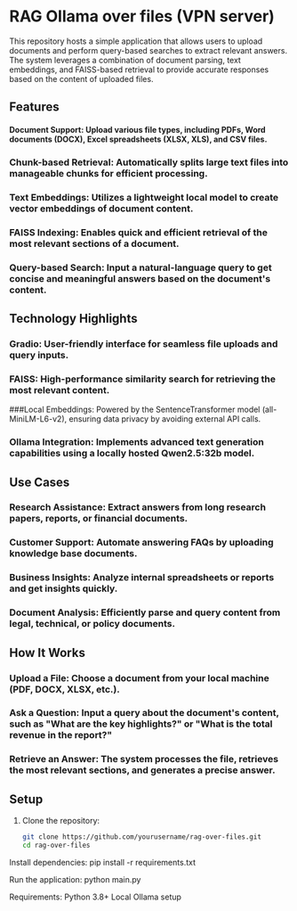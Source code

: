 # RAG Ollama over files (VPN server)

This repository hosts a simple application that allows users to upload documents and perform query-based searches to extract relevant answers. The system leverages a combination of document parsing, text embeddings, and FAISS-based retrieval to provide accurate responses based on the content of uploaded files.

## Features

#### Document Support: Upload various file types, including PDFs, Word documents (DOCX), Excel spreadsheets (XLSX, XLS), and CSV files.
### Chunk-based Retrieval: Automatically splits large text files into manageable chunks for efficient processing.
### Text Embeddings: Utilizes a lightweight local model to create vector embeddings of document content.
### FAISS Indexing: Enables quick and efficient retrieval of the most relevant sections of a document.
### Query-based Search: Input a natural-language query to get concise and meaningful answers based on the document's content.

## Technology Highlights
### Gradio: User-friendly interface for seamless file uploads and query inputs.
### FAISS: High-performance similarity search for retrieving the most relevant content.
###Local Embeddings: Powered by the SentenceTransformer model (all-MiniLM-L6-v2), ensuring data privacy by avoiding external API calls.
### Ollama Integration: Implements advanced text generation capabilities using a locally hosted Qwen2.5:32b model.

## Use Cases
### Research Assistance: Extract answers from long research papers, reports, or financial documents.
### Customer Support: Automate answering FAQs by uploading knowledge base documents.
### Business Insights: Analyze internal spreadsheets or reports and get insights quickly.
### Document Analysis: Efficiently parse and query content from legal, technical, or policy documents.

## How It Works
### Upload a File: Choose a document from your local machine (PDF, DOCX, XLSX, etc.).
### Ask a Question: Input a query about the document's content, such as "What are the key highlights?" or "What is the total revenue in the report?"
### Retrieve an Answer: The system processes the file, retrieves the most relevant sections, and generates a precise answer.

## Setup

1. Clone the repository:
   ```bash
   git clone https://github.com/yourusername/rag-over-files.git
   cd rag-over-files

Install dependencies:
pip install -r requirements.txt

Run the application:
python main.py

Requirements:
Python 3.8+
Local Ollama setup

